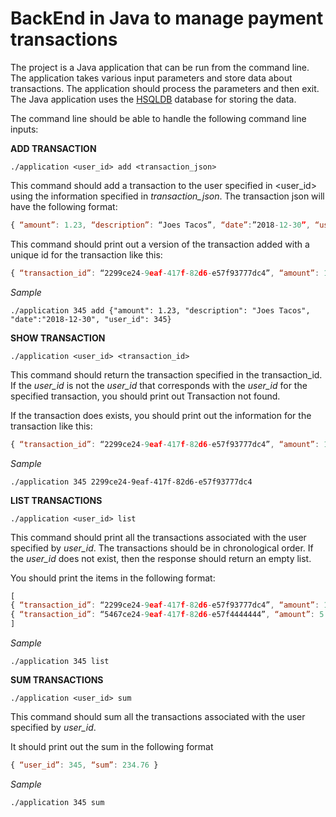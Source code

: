 # BackEnd in Java to manage payment transactions

The project is a Java application that can be run from the command line. The application takes various input parameters and store data about transactions. The application should process the parameters and then exit.
The Java application uses the [HSQLDB](http://hsqldb.org/) database for storing the data. 

The command line should be able to handle the following command line inputs:

**ADD TRANSACTION**
```shell
./application <user_id> add <transaction_json>
```

This command should add a transaction to the user specified in <user_id> using the information specified in *transaction_json*.  The transaction json will have the following format:
```javascript
{ “amount”: 1.23, “description”: “Joes Tacos”, “date”:”2018-12-30”, “user_id”: 345 }
```

This command should print out a version of the transaction added with a unique id for the transaction like this:
```javascript
{ “transaction_id”: “2299ce24-9eaf-417f-82d6-e57f93777dc4”, “amount”: 1.23, “description”: “Joes Tacos”, “date”:”2018-12-30”, “user_id”: 345 }
```
*Sample*
```shell
./application 345 add {"amount": 1.23, "description": "Joes Tacos", "date":"2018-12-30", "user_id": 345}
```

**SHOW TRANSACTION**
```shell
./application <user_id> <transaction_id>
```

This command should return the transaction specified in the transaction_id. If the *user_id* is not the *user_id* that corresponds with the *user_id* for the specified transaction, you should print out
Transaction not found.

If the transaction does exists, you should print out the information for the transaction like this:
```javascript
{ “transaction_id”: “2299ce24-9eaf-417f-82d6-e57f93777dc4”, “amount”: 1.23, “description”: “Joes Tacos”, “date”:”2018-12-30”, “user_id”: 345 }
```

*Sample*
```shell
./application 345 2299ce24-9eaf-417f-82d6-e57f93777dc4
```

**LIST TRANSACTIONS**
```shell
./application <user_id> list
```

This command should print all the transactions associated with the user specified by *user_id*. The transactions should be in chronological order. If the *user_id* does not exist, then the response should return an empty list. 

You should print the items in the following format:
```javascript
[
{ “transaction_id”: “2299ce24-9eaf-417f-82d6-e57f93777dc4”, “amount”: 1.23, “description”: “Joes Tacos”, “date”:”2018-12-30”, “user_id”: 345 },
{ “transaction_id”: “5467ce24-9eaf-417f-82d6-e57f4444444”, “amount”: 5.26, “description”: “Freds’s Tacos”, “date”:”2018-12-19”, “user_id”: 345 }
]
```

*Sample*
```shell
./application 345 list
```

**SUM TRANSACTIONS**
```shell
./application <user_id> sum
```

This command should sum all the transactions associated with the user specified by *user_id*. 

It should print out the sum in the following format
```javascript
{ “user_id”: 345, “sum”: 234.76 }
```

*Sample*
```shell
./application 345 sum
```




 
